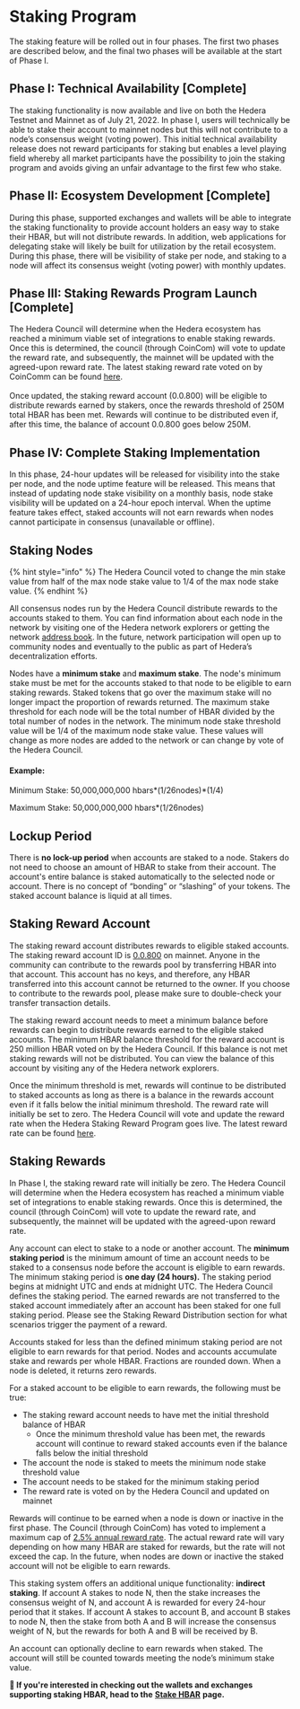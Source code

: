# Staking Program

The staking feature will be rolled out in four phases. The first two phases are described below, and the final two phases will be available at the start of Phase I.

## **Phase I: Technical Availability \[Complete]**

The staking functionality is now available and live on both the Hedera Testnet and Mainnet as of July 21, 2022. In phase I, users will technically be able to stake their account to mainnet nodes but this will not contribute to a node’s consensus weight (voting power). This initial technical availability release does not reward participants for staking but enables a level playing field whereby all market participants have the possibility to join the staking program and avoids giving an unfair advantage to the first few who stake.

## **Phase II: Ecosystem Development \[Complete]**

During this phase, supported exchanges and wallets will be able to integrate the staking functionality to provide account holders an easy way to stake their HBAR, but will not distribute rewards. In addition, web applications for delegating stake will likely be built for utilization by the retail ecosystem. During this phase, there will be visibility of stake per node, and staking to a node will affect its consensus weight (voting power) with monthly updates.

## **Phase III: Staking Rewards Program Launch \[Complete]**

The Hedera Council will determine when the Hedera ecosystem has reached a minimum viable set of integrations to enable staking rewards. Once this is determined, the council (through CoinCom) will vote to update the reward rate, and subsequently, the mainnet will be updated with the agreed-upon reward rate. The latest staking reward rate voted on by CoinComm can be found [here](https://hedera.com/blog/hedera-governing-council-votes-to-approve-changes-to-staking-algorithm).\
\
Once updated, the staking reward account (0.0.800) will be eligible to distribute rewards earned by stakers, once the rewards threshold of 250M total HBAR has been met. Rewards will continue to be distributed even if, after this time, the balance of account 0.0.800 goes below 250M.

## Phase IV: Complete Staking Implementation

In this phase, 24-hour updates will be released for visibility into the stake per node, and the node uptime feature will be released. This means that instead of updating node stake visibility on a monthly basis, node stake visibility will be updated on a 24-hour epoch interval. When the uptime feature takes effect, staked accounts will not earn rewards when nodes cannot participate in consensus (unavailable or offline).

## **Staking Nodes**

{% hint style="info" %}
The Hedera Council voted to change the min stake value from half of the max node stake value to 1/4 of the max node stake value.
{% endhint %}

All consensus nodes run by the Hedera Council distribute rewards to the accounts staked to them. You can find information about each node in the network by visiting one of the Hedera network explorers or getting the network [address book](../../sdks-and-apis/rest-api/#api-v1-network-nodes). In the future, network participation will open up to community nodes and eventually to the public as part of Hedera’s decentralization efforts.

Nodes have a **minimum stake** and **maximum stake**. The node's minimum stake must be met for the accounts staked to that node to be eligible to earn staking rewards. Staked tokens that go over the maximum stake will no longer impact the proportion of rewards returned. The maximum stake threshold for each node will be the total number of HBAR divided by the total number of nodes in the network. The minimum node stake threshold value will be 1/4 of the maximum node stake value. These values will change as more nodes are added to the network or can change by vote of the Hedera Council.

#### Example:

Minimum Stake: ​50,000,000,000 hbars\*(1/26nodes)\*(1/4)

Maximum Stake: ​50,000,000,000 hbars\*(1/26nodes)

## **Lockup Period**

There is **no lock-up period** when accounts are staked to a node. Stakers do not need to choose an amount of HBAR to stake from their account. The account's entire balance is staked automatically to the selected node or account. There is no concept of “bonding” or “slashing” of your tokens. The staked account balance is liquid at all times.

## **Staking Reward Account**

The staking reward account distributes rewards to eligible staked accounts. The staking reward account ID is [0.0.800](https://hashscan.io/#/mainnet/account/0.0.800?type=) on mainnet. Anyone in the community can contribute to the rewards pool by transferring HBAR into that account. This account has no keys, and therefore, any HBAR transferred into this account cannot be returned to the owner. If you choose to contribute to the rewards pool, please make sure to double-check your transfer transaction details.

The staking reward account needs to meet a minimum balance before rewards can begin to distribute rewards earned to the eligible staked accounts. The minimum HBAR balance threshold for the reward account is 250 million HBAR voted on by the Hedera Council. If this balance is not met staking rewards will not be distributed. You can view the balance of this account by visiting any of the Hedera network explorers.

Once the minimum threshold is met, rewards will continue to be distributed to staked accounts as long as there is a balance in the rewards account even if it falls below the initial minimum threshold. The reward rate will initially be set to zero. The Hedera Council will vote and update the reward rate when the Hedera Staking Reward Program goes live. The latest reward rate can be found [here](https://hedera.com/blog/hedera-governing-council-votes-to-approve-changes-to-staking-algorithm).

## **Staking Rewards**

In Phase I, the staking reward rate will initially be zero. The Hedera Council will determine when the Hedera ecosystem has reached a minimum viable set of integrations to enable staking rewards. Once this is determined, the council (through CoinCom) will vote to update the reward rate, and subsequently, the mainnet will be updated with the agreed-upon reward rate.

Any account can elect to stake to a node or another account. The **minimum staking period** is the minimum amount of time an account needs to be staked to a consensus node before the account is eligible to earn rewards. The minimum staking period is **one day (24 hours).** The staking period begins at midnight UTC and ends at midnight UTC. The Hedera Council defines the staking period. The earned rewards are not transferred to the staked account immediately after an account has been staked for one full staking period. Please see the Staking Reward Distribution section for what scenarios trigger the payment of a reward.

Accounts staked for less than the defined minimum staking period are not eligible to earn rewards for that period. Nodes and accounts accumulate stake and rewards per whole HBAR. Fractions are rounded down. When a node is deleted, it returns zero rewards.

For a staked account to be eligible to earn rewards, the following must be true:

* The staking reward account needs to have met the initial threshold balance of HBAR
  * Once the minimum threshold value has been met, the rewards account will continue to reward staked accounts even if the balance falls below the initial threshold
* The account the node is staked to meets the minimum node stake threshold value
* The account needs to be staked for the minimum staking period
* The reward rate is voted on by the Hedera Council and updated on mainnet

Rewards will continue to be earned when a node is down or inactive in the first phase. The Council (through CoinCom) has voted to implement a maximum cap of [2.5% annual reward rate](https://hedera.com/blog/hedera-governing-council-votes-to-approve-changes-to-staking-algorithm). The actual reward rate will vary depending on how many HBAR are staked for rewards, but the rate will not exceed the cap. In the future, when nodes are down or inactive the staked account will not be eligible to earn rewards.

This staking system offers an additional unique functionality: **indirect staking**. If account A stakes to node N, then the stake increases the consensus weight of N, and account A is rewarded for every 24-hour period that it stakes. If account A stakes to account B, and account B stakes to node N, then the stake from both A and B will increase the consensus weight of N, but the rewards for both A and B will be received by B.

An account can optionally decline to earn rewards when staked. The account will still be counted towards meeting the node’s minimum stake value.

**📣 If you're interested in checking out the wallets and exchanges supporting staking HBAR, head to the** [**Stake HBAR**](stake-hbar.md) **page.**
